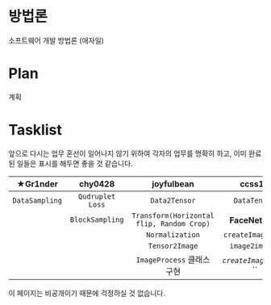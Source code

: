 
# 방법론

소프트웨어 개발 방법론 (애자일)

# Plan

계획

# Tasklist

앞으로 다시는 업무 혼선이 일어나지 않기 위하여 각자의 업무를 명확히 하고, 이미 완료된 일들은 <i class="fas fa-check-circle"></i> 표시를 해두면 좋을 것 같습니다. 

|★**Gr1nder**|**chy0428**|**joyfulbean**|**ccss17**|
|:---:|:---:|:---:|:---:|
|<i class="fas fa-check-circle"></i>`DataSampling`|<i class="fas fa-check-circle"></i> `Qudruplet Loss`|<i class="fas fa-check-circle"></i> `Data2Tensor` | <i class="fas fa-check-circle"></i> `DataTensor`|
||<i class="fas fa-check"></i> `BlockSampling`| <i class="fas fa-check-circle"></i> `Transform(Horizontal flip, Random Crop)` | <i class="fas fa-check"></i> **FaceNet** 논문 |
|||<i class="fas fa-check-circle"></i> `Normalization`| <i class="fas fa-check-circle"></i> `createImageList`|
|||<i class="fas fa-check"></i> `Tensor2Image` | <i class="fas fa-check-circle"></i> `image2imgWrp` |
|||<i class="fas fa-check"></i> `ImageProcess` 클래스 구현 |<i class="fas fa-check"> `createImageList`, `` |

이 페이지는 비공개이기 때문에 걱정하실 것 없습니다.
